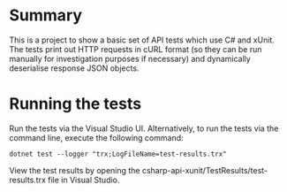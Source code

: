# Summary

This is a project to show a basic set of API tests which use C# and xUnit. The tests print out HTTP requests in cURL format (so they can be run manually for investigation purposes if necessary) and dynamically deserialise response JSON objects.

# Running the tests

Run the tests via the Visual Studio UI. Alternatively, to run the tests via the command line, execute the following command:
```
dotnet test --logger "trx;LogFileName=test-results.trx"
```

View the test results by opening the csharp-api-xunit/TestResults/test-results.trx file in Visual Studio.